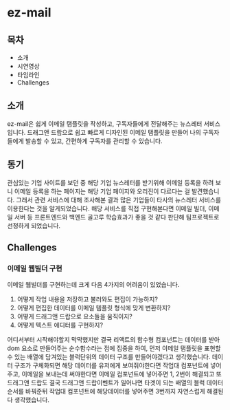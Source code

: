 # ez-mail

## 목차
* 소개
* 시연영상
* 타임라인
* Challenges

## 소개
ez-mail은 쉽게 이메일 탬플릿을 작성하고, 구독자들에게 전달해주는 뉴스레터 서비스입니다. 드래그앤 드랍으로 쉽고 빠르게 디자인된 이메일 탬플릿을 만들어 나의 구독자들에게 발송할 수 있고, 간편하게 구독자를 관리할 수 있습니다.

## 동기
관심있는 기업 사이트를 보던 중 해당 기업 뉴스레터를 받기위해 이메일 등록을 하려 보니 이메일 등록을 하는 페이지는 해당 기업 페이지와 오리진이 다르다는 걸 발견했습니다. 그래서 관련 서비스에 대해 조사해본 결과 많은 기업들이 타사의 뉴스레터 서비스를 이용한다는 것을 알게되었습니다. 해당 서비스를 직접 구현해본다면 이메일 빌더, 이메일 서버 등 프론트엔드와 백엔드 골고루 학습효과가 좋을 것 같다 판단해 팀프로젝트로 선정하게 되었습니다.

## Challenges
### 이메일 웹빌더 구현
이메일 웹빌더를 구현하는데 크게 다음 4가지의 어려움이 있었습니다.
1. 어떻게 작업 내용을 저장하고 불러와도 편집이 가능하지?
2. 어떻게 편집한 데이터를 이메일 템플릿 형식에 맞게 변환하지?
3. 어떻게 드래그앤 드랍으로 요소들을 움직이지?
4. 어떻게 텍스트 에디터를 구현하지?

어디서부터 시작해야할지 막막했지만 결국 리액트의 함수형 컴포넌트는 데이터를 받아 dom 요소로 만들어주는 순수함수라는 점에 집중을 하여, 먼저 이메일 탬플릿을 표현할 수 있는 배열에 담겨있는 블럭단위의 데이터 구조를 만들어야겠다고 생각했습니다.
데이터 구조가 구체화되면 해당 데이터를 유저에게 보여줘야한다면 작업대 컴포넌트에 넣어주고, 이메일을 보내는데 써야한다면 이메일 컴포넌트에 넣어주면 1, 2번이 해결되고 또 드래그앤 드랍도 결국 드래그앤 드랍이벤트가 일어나면 타겟이 되는 배열의 블럭 데이터 순서를 바꿔준뒤 작업대 컴포넌트에 해당데이터를 넣어주면 3번까지 자연스럽게 해결된다 생각했습니다.
